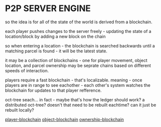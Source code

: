 # P2P SERVER ENGINE

so the idea is for all of the state of the world is derived from a blockchain.

each player pushes changes to the server freely - updating the state of a location/block by adding a new block on the chain

so when entering a location - the blockchain is searched backwards until a matching parcel is found - it will be the latest state.

it may be a collection of blockchains - one for player movement, object location, and parcel ownership may be seprate chains based on different speeds of interaction.


players require a fast blockchain - that's localizable. meaning - once players are in range to see eachother - each other's system watches the blockchain for updates to that player refference.

oct-tree seach... in fact - maybe that's how the ledger should work? a distributed oct-tree? doesn't that need to be rebuilt eachtime? can it just be rebuilt locally?

[player-blockchain](player-blockchain.md)
[object-blockchain](object-blockchain.md)
[ownership-blockchain](ownership-blockchain.md)

